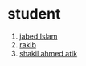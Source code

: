 # student
<ol>
  <li><a href="https://github.com/developer-jabed"> jabed Islam<a></li>
  <li><a href="https://github.com/rokib97"> rakib <a></li>
  <li><a href="https://github.com/shakilahmedatik?tab=repositories">  shakil ahmed atik  <a></li>

 
</ol>

